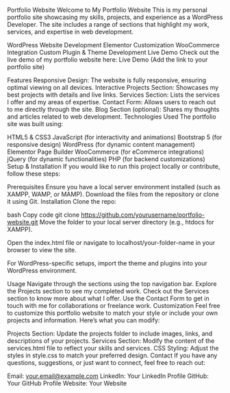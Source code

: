 Portfolio Website
Welcome to My Portfolio Website
This is my personal portfolio site showcasing my skills, projects, and experience as a WordPress Developer. The site includes a range of sections that highlight my work, services, and expertise in web development.

WordPress Website Development
Elementor Customization
WooCommerce Integration
Custom Plugin & Theme Development
Live Demo
Check out the live demo of my portfolio website here: Live Demo
(Add the link to your portfolio site)

Features
Responsive Design: The website is fully responsive, ensuring optimal viewing on all devices.
Interactive Projects Section: Showcases my best projects with details and live links.
Services Section: Lists the services I offer and my areas of expertise.
Contact Form: Allows users to reach out to me directly through the site.
Blog Section (optional): Shares my thoughts and articles related to web development.
Technologies Used
The portfolio site was built using:

HTML5 & CSS3
JavaScript (for interactivity and animations)
Bootstrap 5 (for responsive design)
WordPress (for dynamic content management)
Elementor Page Builder
WooCommerce (for eCommerce integrations)
jQuery (for dynamic functionalities)
PHP (for backend customizations)
Setup & Installation
If you would like to run this project locally or contribute, follow these steps:

Prerequisites
Ensure you have a local server environment installed (such as XAMPP, WAMP, or MAMP).
Download the files from the repository or clone it using Git.
Installation
Clone the repo:

bash
Copy code
git clone https://github.com/yourusername/portfolio-website.git
Move the folder to your local server directory (e.g., htdocs for XAMPP).

Open the index.html file or navigate to localhost/your-folder-name in your browser to view the site.

For WordPress-specific setups, import the theme and plugins into your WordPress environment.

Usage
Navigate through the sections using the top navigation bar.
Explore the Projects section to see my completed work.
Check out the Services section to know more about what I offer.
Use the Contact Form to get in touch with me for collaborations or freelance work.
Customization
Feel free to customize this portfolio website to match your style or include your own projects and information. Here’s what you can modify:

Projects Section: Update the projects folder to include images, links, and descriptions of your projects.
Services Section: Modify the content of the services.html file to reflect your skills and services.
CSS Styling: Adjust the styles in style.css to match your preferred design.
Contact
If you have any questions, suggestions, or just want to connect, feel free to reach out:

Email: your.email@example.com
LinkedIn: Your LinkedIn Profile
GitHub: Your GitHub Profile
Website: Your Website
